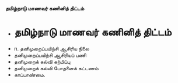 **தமிழ்நாடு மாணவர் கணினித் திட்டம்**
- # தமிழ்நாடு மாணவர் கணினித் திட்டம்
- n. தனிமுறைப்பயிற்சி ஆசிரிய நிலை
- தனிமுறைப்பயிற்சி ஆசிரியப் பணி
- தனிமுறைக் கல்வி கற்பிப்பு
- தனிமுறைக் கல்வி போதனைக் கட்டணம்
- காப்பாண்மை.

